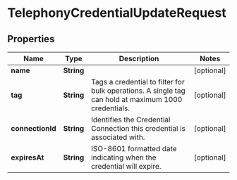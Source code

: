 

# TelephonyCredentialUpdateRequest


## Properties

Name | Type | Description | Notes
------------ | ------------- | ------------- | -------------
**name** | **String** |  |  [optional]
**tag** | **String** | Tags a credential to filter for bulk operations. A single tag can hold at maximum 1000 credentials. |  [optional]
**connectionId** | **String** | Identifies the Credential Connection this credential is associated with. |  [optional]
**expiresAt** | **String** | ISO-8601 formatted date indicating when the credential will expire. |  [optional]



